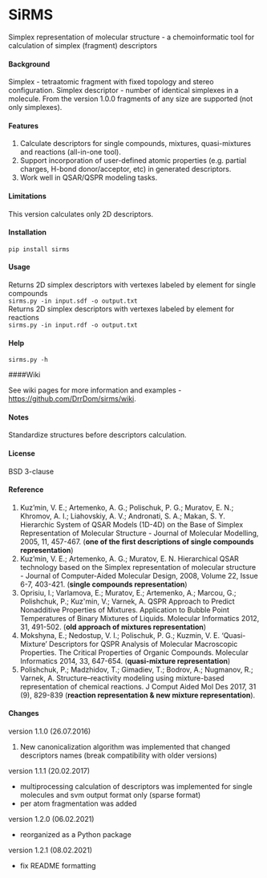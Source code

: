 # SiRMS

Simplex representation of molecular structure - a chemoinformatic tool for calculation of simplex (fragment) descriptors

#### Background

Simplex - tetraatomic fragment with fixed topology and stereo configuration.
Simplex descriptor - number of identical simplexes in a molecule.
From the version 1.0.0 fragments of any size are supported (not only simplexes).

#### Features

1. Calculate descriptors for single compounds, mixtures, quasi-mixtures and reactions (all-in-one tool).
2. Support incorporation of user-defined atomic properties (e.g. partial charges, H-bond donor/acceptor, etc) in generated descriptors.
3. Work well in QSAR/QSPR modeling tasks.

#### Limitations

This version calculates only 2D descriptors.

#### Installation

`pip install sirms`

#### Usage
Returns 2D simplex descriptors with vertexes labeled by element for single compounds  
`sirms.py -in input.sdf -o output.txt`  
Returns 2D simplex descriptors with vertexes labeled by element for reactions  
`sirms.py -in input.rdf -o output.txt`  

#### Help

`sirms.py -h`

####Wiki

See wiki pages for more information and examples - https://github.com/DrrDom/sirms/wiki.

#### Notes

Standardize structures before descriptors calculation.

#### License

BSD 3-clause

#### Reference

1. Kuz’min, V. E.; Artemenko, A. G.; Polischuk, P. G.; Muratov, E. N.; Khromov, A. I.; Liahovskiy, A. V.; Andronati, S. A.; Makan, S. Y. Hierarchic System of QSAR Models (1D-4D) on the Base of Simplex Representation of Molecular Structure - Journal of Molecular Modelling, 2005, 11, 457-467. (**one of the first descriptions of single compounds representation**)
2. Kuz’min, V. E.; Artemenko, A. G.; Muratov, E. N. Hierarchical QSAR technology based on the Simplex representation of molecular structure - Journal of Computer-Aided Molecular Design, 2008, Volume 22, Issue 6-7, 403-421. (**single compounds representation**)
3. Oprisiu, I.; Varlamova, E.; Muratov, E.; Artemenko, A.; Marcou, G.; Polishchuk, P.; Kuz'min, V.; Varnek, A. QSPR Approach to Predict Nonadditive Properties of Mixtures. Application to Bubble Point Temperatures of Binary Mixtures of Liquids. Molecular Informatics 2012, 31, 491-502. (**old approach of mixtures representation**)
4. Mokshyna, E.; Nedostup, V. I.; Polischuk, P. G.; Kuzmin, V. E. ‘Quasi-Mixture’ Descriptors for QSPR Analysis of Molecular Macroscopic Properties. The Critical Properties of Organic Compounds. Molecular Informatics 2014, 33, 647-654. (**quasi-mixture representation**)
5. Polishchuk, P.; Madzhidov, T.; Gimadiev, T.; Bodrov, A.; Nugmanov, R.; Varnek, A. Structure–reactivity modeling using mixture-based representation of chemical reactions. J Comput Aided Mol Des 2017, 31 (9), 829-839 (**reaction representation & new mixture representation**).

#### Changes

version 1.1.0 (26.07.2016)
1) New canonicalization algorithm was implemented that changed descriptors names (break compatibility with older versions)

version 1.1.1 (20.02.2017)
- multiprocessing calculation of descriptors was implemented for single molecules and svm output format only (sparse format)
- per atom fragmentation was added

version 1.2.0 (06.02.2021)
- reorganized as a Python package

version 1.2.1 (08.02.2021)
- fix README formatting